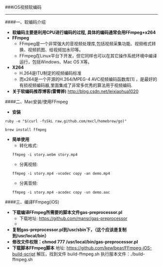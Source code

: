 ###iOS视频软编码
***

####一、软编码介绍

- **软编码主要是利用CPU进行编码的过程, 具体的编码通常会用FFmpeg+x264**
- **FFmpeg**
    - FFmpeg是一个非常强大的音视频处理库,包括视频采集功能、视频格式转换、视频抓图、给视频加水印等。
    - FFmpeg在Linux平台下开发，但它同样也可以在其它操作系统环境中编译运行，包括Windows、Mac OS X等。
- **X264**
    - H.264是ITU制定的视频编码标准
    - 而x264是一个开源的H.264/MPEG-4 AVC视频编码函数库[1] ，是最好的有损视频编码器,里面集成了非常多优秀的算法用于视频编码.
- **关于软编码推荐博客(雷霄骅)**
http://blog.csdn.net/leixiaohua1020


####二、Mac安装/使用FFmpeg

- **安装**
```objc
ruby -e "$(curl -fsSkL raw.github.com/mxcl/homebrew/go)"
```
```objc
brew install ffmpeg
```
- **简单使用**
    - 转化格式: 
    ```objc
    ffmpeg -i story.webm story.mp4
    ```
    - 分离视频: 
    ```objc
    ffmpeg -i story.mp4 -vcodec copy -an demo.mp4
    ```
    - 分离音频: 
    ```objc
    ffmpeg -i story.mp4 -acodec copy -vn demo.aac
    ```
    
####三、编译FFmpeg(iOS)

- **下载编译FFmpeg所需要的脚本文件gas-preprocessor.pl**
    - 下载地址: https://github.com/mansr/gas-preprocessor
    - 
- **复制gas-preprocessor.pl到/usr/sbin下，（这个应该是复制到/usr/local/bin）**
- **修改文件权限：chmod 777 /usr/local/bin/gas-preprocessor.pl**
- **下载脚本FFmpeg脚本**
地址: https://github.com/kewlbear/FFmpeg-iOS-build-script
解压，找到文件 build-ffmpeg.sh
执行服本文件：./build-ffmpeg.sh